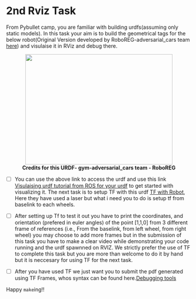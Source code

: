 
# 2nd Rviz Task 

From Pybullet camp, you are familiar with building urdfs(assuming only static models). In this task your aim is to build the geometrical tags for the below robot(Original Version developed by RoboREG-adversarial_cars team [here](https://github.com/Robotics-Club-IIT-BHU/gym-adversarial-cars/tree/main/adversarial-gym/adversarial_cars/envs/rsc/car)) and visulaise it in RViz and debug there.
<p align ="center">
<img width = 400 height=300 src = "https://github.com/Robotics-Club-IIT-BHU/gym-adversarial-cars/blob/main/media/auto.png"><br/>
<b>Credits for this URDF- gym-adversarial_cars team - RoboREG</b>
</p>

- [ ] You can use the above link to access the urdf and use this link [Visulaising urdf tutorial from ROS for your urdf](http://wiki.ros.org/urdf/Tutorials/Building%20a%20Visual%20Robot%20Model%20with%20URDF%20from%20Scratch) to get started with visualizing it. The next task is to setup TF with this urdf [TF with Robot](http://wiki.ros.org/navigation/Tutorials/RobotSetup/TF), Here they have used a laser but what i need you to do is setup tf from baselink to each wheels.

- [ ] After setting up Tf to test it out you have to print the coordinates, and orientation (prefered in euler angles) of the point [1,1,0] from 3 different frame of references (i.e., From the baselink, from left wheel, from right wheel) you may choose to add more frames but in the submission of this task you have to make a clear video while demonstrating your code running and the urdf spawnned on RVIZ. We strictly prefer the use of TF to complete this task but you are more than welcome to do it by hand but it is neccesary for using TF for the next task. 

- [ ] After you have used TF we just want you to submit the pdf generated using TF Frames, whos syntax can be found here.[Debugging tools](https://wiki.ros.org/tf/Debugging%20tools)

Happy `make`ing!!
